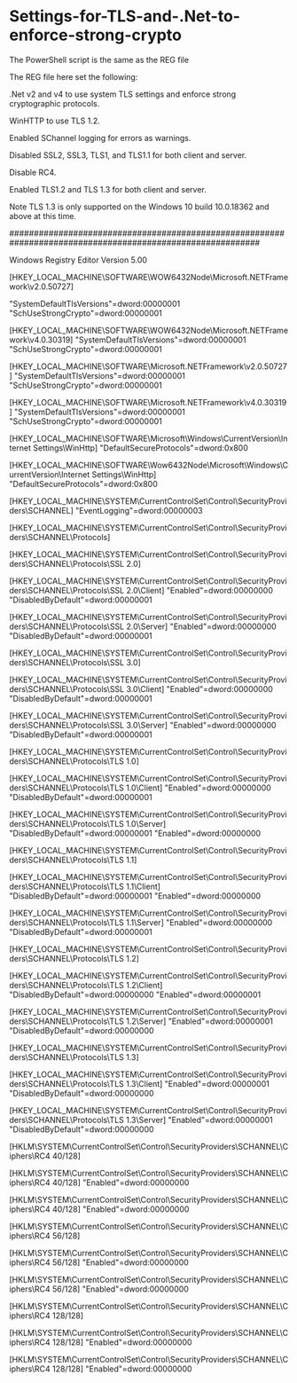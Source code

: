 # Settings-for-TLS-and-.Net-to-enforce-strong-crypto

The PowerShell script is the same as the REG file

The REG file here set the following:

.Net v2 and v4 to use system TLS settings and enforce strong cryptographic protocols.

WinHTTP to use TLS 1.2.

Enabled SChannel logging for errors as warnings.

Disabled SSL2, SSL3, TLS1, and TLS1.1 for both client and server.

Disable RC4.

Enabled TLS1.2 and TLS 1.3 for both client and server.

Note TLS 1.3 is only supported on the Windows 10 build 10.0.18362 and above at this time.

###########################################################################################################

Windows Registry Editor Version 5.00

[HKEY_LOCAL_MACHINE\SOFTWARE\WOW6432Node\Microsoft\.NETFramework\v2.0.50727] 

"SystemDefaultTlsVersions"=dword:00000001 
"SchUseStrongCrypto"=dword:00000001 

[HKEY_LOCAL_MACHINE\SOFTWARE\WOW6432Node\Microsoft\.NETFramework\v4.0.30319] 
"SystemDefaultTlsVersions"=dword:00000001 
"SchUseStrongCrypto"=dword:00000001 

[HKEY_LOCAL_MACHINE\SOFTWARE\Microsoft\.NETFramework\v2.0.50727] 
"SystemDefaultTlsVersions"=dword:00000001 
"SchUseStrongCrypto"=dword:00000001 

[HKEY_LOCAL_MACHINE\SOFTWARE\Microsoft\.NETFramework\v4.0.30319] 
"SystemDefaultTlsVersions"=dword:00000001 
"SchUseStrongCrypto"=dword:00000001

[HKEY_LOCAL_MACHINE\SOFTWARE\Microsoft\Windows\CurrentVersion\Internet Settings\WinHttp]
"DefaultSecureProtocols"=dword:0x800

[HKEY_LOCAL_MACHINE\SOFTWARE\Wow6432Node\Microsoft\Windows\CurrentVersion\Internet Settings\WinHttp]
"DefaultSecureProtocols"=dword:0x800

[HKEY_LOCAL_MACHINE\SYSTEM\CurrentControlSet\Control\SecurityProviders\SCHANNEL]
"EventLogging"=dword:00000003

[HKEY_LOCAL_MACHINE\SYSTEM\CurrentControlSet\Control\SecurityProviders\SCHANNEL\Protocols]

[HKEY_LOCAL_MACHINE\SYSTEM\CurrentControlSet\Control\SecurityProviders\SCHANNEL\Protocols\SSL 2.0]

[HKEY_LOCAL_MACHINE\SYSTEM\CurrentControlSet\Control\SecurityProviders\SCHANNEL\Protocols\SSL 2.0\Client]
"Enabled"=dword:00000000
"DisabledByDefault"=dword:00000001

[HKEY_LOCAL_MACHINE\SYSTEM\CurrentControlSet\Control\SecurityProviders\SCHANNEL\Protocols\SSL 2.0\Server]
"Enabled"=dword:00000000
"DisabledByDefault"=dword:00000001

[HKEY_LOCAL_MACHINE\SYSTEM\CurrentControlSet\Control\SecurityProviders\SCHANNEL\Protocols\SSL 3.0]

[HKEY_LOCAL_MACHINE\SYSTEM\CurrentControlSet\Control\SecurityProviders\SCHANNEL\Protocols\SSL 3.0\Client]
"Enabled"=dword:00000000
"DisabledByDefault"=dword:00000001

[HKEY_LOCAL_MACHINE\SYSTEM\CurrentControlSet\Control\SecurityProviders\SCHANNEL\Protocols\SSL 3.0\Server]
"Enabled"=dword:00000000
"DisabledByDefault"=dword:00000001

[HKEY_LOCAL_MACHINE\SYSTEM\CurrentControlSet\Control\SecurityProviders\SCHANNEL\Protocols\TLS 1.0]

[HKEY_LOCAL_MACHINE\SYSTEM\CurrentControlSet\Control\SecurityProviders\SCHANNEL\Protocols\TLS 1.0\Client]
"Enabled"=dword:00000000
"DisabledByDefault"=dword:00000001

[HKEY_LOCAL_MACHINE\SYSTEM\CurrentControlSet\Control\SecurityProviders\SCHANNEL\Protocols\TLS 1.0\Server]
"DisabledByDefault"=dword:00000001
"Enabled"=dword:00000000

[HKEY_LOCAL_MACHINE\SYSTEM\CurrentControlSet\Control\SecurityProviders\SCHANNEL\Protocols\TLS 1.1]

[HKEY_LOCAL_MACHINE\SYSTEM\CurrentControlSet\Control\SecurityProviders\SCHANNEL\Protocols\TLS 1.1\Client]
"DisabledByDefault"=dword:00000001
"Enabled"=dword:00000000

[HKEY_LOCAL_MACHINE\SYSTEM\CurrentControlSet\Control\SecurityProviders\SCHANNEL\Protocols\TLS 1.1\Server]
"Enabled"=dword:00000000
"DisabledByDefault"=dword:00000001

[HKEY_LOCAL_MACHINE\SYSTEM\CurrentControlSet\Control\SecurityProviders\SCHANNEL\Protocols\TLS 1.2]

[HKEY_LOCAL_MACHINE\SYSTEM\CurrentControlSet\Control\SecurityProviders\SCHANNEL\Protocols\TLS 1.2\Client]
"DisabledByDefault"=dword:00000000
"Enabled"=dword:00000001

[HKEY_LOCAL_MACHINE\SYSTEM\CurrentControlSet\Control\SecurityProviders\SCHANNEL\Protocols\TLS 1.2\Server]
"Enabled"=dword:00000001
"DisabledByDefault"=dword:00000000

[HKEY_LOCAL_MACHINE\SYSTEM\CurrentControlSet\Control\SecurityProviders\SCHANNEL\Protocols\TLS 1.3]

[HKEY_LOCAL_MACHINE\SYSTEM\CurrentControlSet\Control\SecurityProviders\SCHANNEL\Protocols\TLS 1.3\Client]
"Enabled"=dword:00000001
"DisabledByDefault"=dword:00000000

[HKEY_LOCAL_MACHINE\SYSTEM\CurrentControlSet\Control\SecurityProviders\SCHANNEL\Protocols\TLS 1.3\Server]
"Enabled"=dword:00000001
"DisabledByDefault"=dword:00000000

[HKLM\SYSTEM\CurrentControlSet\Control\SecurityProviders\SCHANNEL\Ciphers\RC4 40/128]

[HKLM\SYSTEM\CurrentControlSet\Control\SecurityProviders\SCHANNEL\Ciphers\RC4 40/128]
"Enabled"=dword:00000000

[HKLM\SYSTEM\CurrentControlSet\Control\SecurityProviders\SCHANNEL\Ciphers\RC4 40/128] 
"Enabled"=dword:00000000

[HKLM\SYSTEM\CurrentControlSet\Control\SecurityProviders\SCHANNEL\Ciphers\RC4 56/128]

[HKLM\SYSTEM\CurrentControlSet\Control\SecurityProviders\SCHANNEL\Ciphers\RC4 56/128]
"Enabled"=dword:00000000

[HKLM\SYSTEM\CurrentControlSet\Control\SecurityProviders\SCHANNEL\Ciphers\RC4 56/128]
"Enabled"=dword:00000000

[HKLM\SYSTEM\CurrentControlSet\Control\SecurityProviders\SCHANNEL\Ciphers\RC4 128/128]

[HKLM\SYSTEM\CurrentControlSet\Control\SecurityProviders\SCHANNEL\Ciphers\RC4 128/128]
"Enabled"=dword:00000000

[HKLM\SYSTEM\CurrentControlSet\Control\SecurityProviders\SCHANNEL\Ciphers\RC4 128/128]
"Enabled"=dword:00000000

